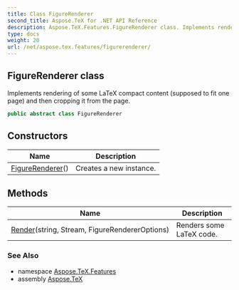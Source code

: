 ```yaml
---
title: Class FigureRenderer
second_title: Aspose.TeX for .NET API Reference
description: Aspose.TeX.Features.FigureRenderer class. Implements rendering of some LaTeX compact content supposed to fit one page and then cropping it from the page
type: docs
weight: 20
url: /net/aspose.tex.features/figurerenderer/
---
```

## FigureRenderer class

Implements rendering of some LaTeX compact content (supposed to fit one page) and then cropping it from the page.

```csharp
public abstract class FigureRenderer
```

## Constructors

| Name | Description |
| --- | --- |
| [FigureRenderer](figurerenderer/)() | Creates a new instance. |

## Methods

| Name | Description |
| --- | --- |
| [Render](../../aspose.tex.features/figurerenderer/render/)(string, Stream, FigureRendererOptions) | Renders some LaTeX code. |

### See Also

* namespace [Aspose.TeX.Features](../../aspose.tex.features/)
* assembly [Aspose.TeX](../../)


